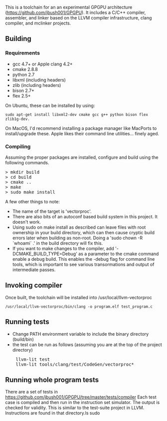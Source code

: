 This is a toolchain for an an experimental GPGPU architecture (https://github.com/jbush001/GPGPU). It includes a C/C++ compiler, assembler, and linker based on the LLVM compiler infrastructure, clang compiler, and mclinker projects. 

## Building

### Requirements
- gcc 4.7+ or Apple clang 4.2+
- cmake 2.8.8
- python 2.7
- libxml (including headers)
- zlib (including headers)
- bison 2.7+
- flex 2.5+

On Ubuntu, these can be installed by using: 

    sudo apt-get install libxml2-dev cmake gcc g++ python bison flex zlib1g-dev.  

On MacOS, I'd recommend installing a package manager like MacPorts to install/upgrade these. Apple likes their command line utilities... finely aged.

### Compiling

Assuming the proper packages are installed, configure and build using the following commands. 

<pre>
> mkdir build
> cd build
> cmake ..
> make
> sudo make install
</pre>

A few other things to note:

* The name of the target is 'vectorproc'.
* There are also bits of an autoconf based build system in this project.  It doesn't work.
* Using sudo on make install as described can leave files with root ownership in your build directory, which can then cause cryptic build errors later when building as non-root.  Doing a 'sudo chown -R &#x60;whoami&#x60; .' in the build directory will fix this.
* If you want to make changes to the compiler, add '-DCMAKE_BUILD_TYPE=Debug' as a parameter to the cmake command enable a debug build.  This enables the -debug flag for command line tools, which is important to see various transormations and output of intermediate passes.




## Invoking compiler

Once built, the toolchain will be installed into /usr/local/llvm-vectorproc

    /usr/local/llvm-vectorproc/bin/clang -o program.elf test_program.c 

## Running tests

* Change PATH environment variable to include the binary directory (build/bin) 
* the test can be run as follows (assuming you are at the top of the project directory)

<pre>
    llvm-lit test
    llvm-lit tools/clang/test/CodeGen/vectorproc*
</pre>

## Running whole program tests

There are a set of tests in https://github.com/jbush001/GPGPU/tree/master/tests/compiler
Each test case is compiled and then run in the instruction set simulator.
The output is checked for validity. This is similar to the test-suite project
in LLVM. Instructions are found in that directory.ls
sudo
